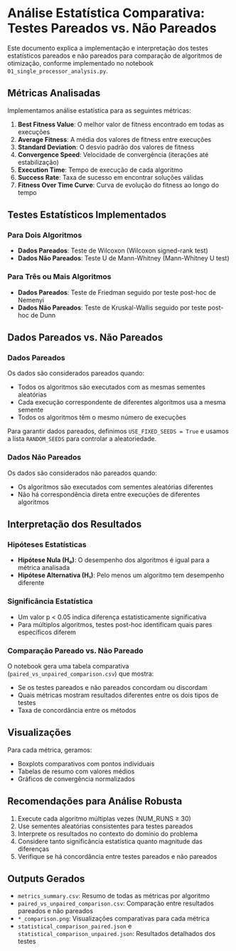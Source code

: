 # Análise Estatística Comparativa: Testes Pareados vs. Não Pareados

Este documento explica a implementação e interpretação dos testes estatísticos pareados e não pareados para comparação de algoritmos de otimização, conforme implementado no notebook `01_single_processor_analysis.py`.

## Métricas Analisadas

Implementamos análise estatística para as seguintes métricas:

1. **Best Fitness Value**: O melhor valor de fitness encontrado em todas as execuções
2. **Average Fitness**: A média dos valores de fitness entre execuções
3. **Standard Deviation**: O desvio padrão dos valores de fitness
4. **Convergence Speed**: Velocidade de convergência (iterações até estabilização)
5. **Execution Time**: Tempo de execução de cada algoritmo
6. **Success Rate**: Taxa de sucesso em encontrar soluções válidas
7. **Fitness Over Time Curve**: Curva de evolução do fitness ao longo do tempo

## Testes Estatísticos Implementados

### Para Dois Algoritmos

- **Dados Pareados**: Teste de Wilcoxon (Wilcoxon signed-rank test)
- **Dados Não Pareados**: Teste U de Mann-Whitney (Mann-Whitney U test)

### Para Três ou Mais Algoritmos

- **Dados Pareados**: Teste de Friedman seguido por teste post-hoc de Nemenyi
- **Dados Não Pareados**: Teste de Kruskal-Wallis seguido por teste post-hoc de Dunn

## Dados Pareados vs. Não Pareados

### Dados Pareados

Os dados são considerados pareados quando:
- Todos os algoritmos são executados com as mesmas sementes aleatórias
- Cada execução correspondente de diferentes algoritmos usa a mesma semente
- Todos os algoritmos têm o mesmo número de execuções

Para garantir dados pareados, definimos `USE_FIXED_SEEDS = True` e usamos a lista `RANDOM_SEEDS` para controlar a aleatoriedade.

### Dados Não Pareados

Os dados são considerados não pareados quando:
- Os algoritmos são executados com sementes aleatórias diferentes
- Não há correspondência direta entre execuções de diferentes algoritmos

## Interpretação dos Resultados

### Hipóteses Estatísticas

- **Hipótese Nula (H₀)**: O desempenho dos algoritmos é igual para a métrica analisada
- **Hipótese Alternativa (H₁)**: Pelo menos um algoritmo tem desempenho diferente

### Significância Estatística

- Um valor p < 0.05 indica diferença estatisticamente significativa
- Para múltiplos algoritmos, testes post-hoc identificam quais pares específicos diferem

### Comparação Pareado vs. Não Pareado

O notebook gera uma tabela comparativa (`paired_vs_unpaired_comparison.csv`) que mostra:
- Se os testes pareados e não pareados concordam ou discordam
- Quais métricas mostram resultados diferentes entre os dois tipos de testes
- Taxa de concordância entre os métodos

## Visualizações

Para cada métrica, geramos:
- Boxplots comparativos com pontos individuais
- Tabelas de resumo com valores médios
- Gráficos de convergência normalizados

## Recomendações para Análise Robusta

1. Execute cada algoritmo múltiplas vezes (NUM_RUNS ≥ 30)
2. Use sementes aleatórias consistentes para testes pareados
3. Interprete os resultados no contexto do domínio do problema
4. Considere tanto significância estatística quanto magnitude das diferenças
5. Verifique se há concordância entre testes pareados e não pareados

## Outputs Gerados

- `metrics_summary.csv`: Resumo de todas as métricas por algoritmo
- `paired_vs_unpaired_comparison.csv`: Comparação entre resultados pareados e não pareados
- `*_comparison.png`: Visualizações comparativas para cada métrica
- `statistical_comparison_paired.json` e `statistical_comparison_unpaired.json`: Resultados detalhados dos testes
